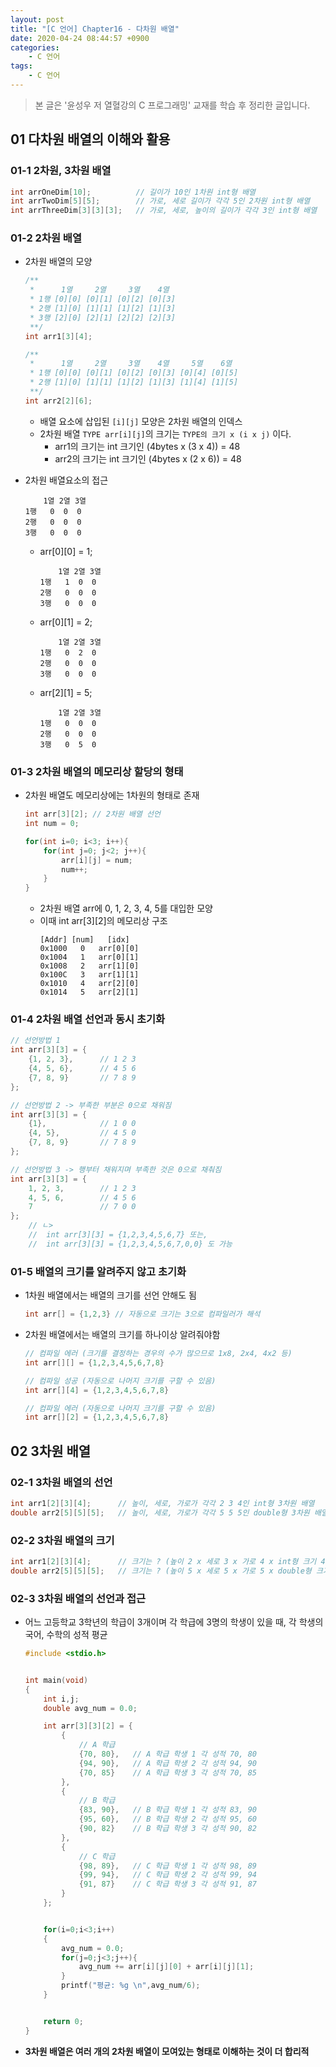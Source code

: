 ```yaml
---
layout: post
title: "[C 언어] Chapter16 - 다차원 배열"
date: 2020-04-24 08:44:57 +0900
categories: 
    - C 언어
tags:
    - C 언어
---
```


> 본 글은 '윤성우 저 열혈강의 C 프로그래밍' 교재를 학습 후 정리한 글입니다.

<!-- more -->

## 01 다차원 배열의 이해와 활용

### 01-1 2차원, 3차원 배열
```c
int arrOneDim[10];          // 길이가 10인 1차원 int형 배열
int arrTwoDim[5][5];        // 가로, 세로 길이가 각각 5인 2차원 int형 배열
int arrThreeDim[3][3][3];   // 가로, 세로, 높이의 길이가 각각 3인 int형 배열
```

### 01-2 2차원 배열
- 2차원 배열의 모양

    ```c
    /**
     *      1열     2열     3열    4열
     * 1행 [0][0] [0][1] [0][2] [0][3]
     * 2행 [1][0] [1][1] [1][2] [1][3]
     * 3행 [2][0] [2][1] [2][2] [2][3]
     **/
    int arr1[3][4];
    
    /**
     *      1열     2열     3열    4열     5열    6열
     * 1행 [0][0] [0][1] [0][2] [0][3] [0][4] [0][5]
     * 2행 [1][0] [1][1] [1][2] [1][3] [1][4] [1][5]
     **/
    int arr2[2][6];
    ```

    - 배열 요소에 삽입된 `[i][j]` 모양은 2차원 배열의 인덱스
    - 2차원 배열 `TYPE arr[i][j]`의 크기는 `TYPE의 크기 x (i x j)` 이다.
        - arr1의 크기는 int 크기인 (4bytes x (3 x 4)) = 48
        - arr2의 크기는 int 크기인 (4bytes x (2 x 6)) = 48

- 2차원 배열요소의 접근

    ```
        1열 2열 3열
    1행   0  0  0
    2행   0  0  0
    3행   0  0  0
    ```

    - arr[0][0] = 1;
        
        ```
            1열 2열 3열
        1행   1  0  0
        2행   0  0  0
        3행   0  0  0
        ```

    - arr[0][1] = 2;
        
        ```
            1열 2열 3열
        1행   0  2  0
        2행   0  0  0
        3행   0  0  0
        ```

    - arr[2][1] = 5;
        
        ```
            1열 2열 3열
        1행   0  0  0
        2행   0  0  0
        3행   0  5  0
        ```

### 01-3 2차원 배열의 메모리상 할당의 형태
- 2차원 배열도 메모리상에는 1차원의 형태로 존재
    ```c
    int arr[3][2]; // 2차원 배열 선언
    int num = 0;

    for(int i=0; i<3; i++){
        for(int j=0; j<2; j++){
            arr[i][j] = num;
            num++;
        }
    }
    ```
    - 2차원 배열 arr에 0, 1, 2, 3, 4, 5를 대입한 모양
    - 이때 int arr[3][2]의 메모리상 구조
        ```
        [Addr] [num]   [idx]
        0x1000   0   arr[0][0]
        0x1004   1   arr[0][1]
        0x1008   2   arr[1][0]
        0x100C   3   arr[1][1]
        0x1010   4   arr[2][0]
        0x1014   5   arr[2][1]
        ```

### 01-4 2차원 배열 선언과 동시 초기화
```c
// 선언방법 1
int arr[3][3] = {
    {1, 2, 3},      // 1 2 3
    {4, 5, 6},      // 4 5 6
    {7, 8, 9}       // 7 8 9
};

// 선언방법 2 -> 부족한 부분은 0으로 채워짐
int arr[3][3] = {
    {1},            // 1 0 0
    {4, 5},         // 4 5 0
    {7, 8, 9}       // 7 8 9
};

// 선언방법 3 -> 행부터 채워지며 부족한 것은 0으로 채춰짐
int arr[3][3] = {
    1, 2, 3,        // 1 2 3
    4, 5, 6,        // 4 5 6
    7               // 7 0 0
};
    // ㄴ>
    //  int arr[3][3] = {1,2,3,4,5,6,7} 또는,
    //  int arr[3][3] = {1,2,3,4,5,6,7,0,0} 도 가능
```

### 01-5 배열의 크기를 알려주지 않고 초기화
- 1차원 배열에서는 배열의 크기를 선언 안해도 됨
    ```c
    int arr[] = {1,2,3} // 자동으로 크기는 3으로 컴파일러가 해석
    ```
- 2차원 배열에서는 배열의 크기를 하나이상 알려줘야함
    ```c
    // 컴파일 에러 (크기를 결정하는 경우의 수가 많으므로 1x8, 2x4, 4x2 등)
    int arr[][] = {1,2,3,4,5,6,7,8}

    // 컴파일 성공 (자동으로 나머지 크기를 구할 수 있음)
    int arr[][4] = {1,2,3,4,5,6,7,8} 

    // 컴파일 에러 (자동으로 나머지 크기를 구할 수 있음)
    int arr[][2] = {1,2,3,4,5,6,7,8} 
    ```

## 02 3차원 배열

### 02-1 3차원 배열의 선언
```c
int arr1[2][3][4];      // 높이, 세로, 가로가 각각 2 3 4인 int형 3차원 배열
double arr2[5][5][5];   // 높이, 세로, 가로가 각각 5 5 5인 double형 3차원 배열
```

### 02-2 3차원 배열의 크기
```c
int arr1[2][3][4];      // 크기는 ? (높이 2 x 세로 3 x 가로 4 x int형 크기 4) 96
double arr2[5][5][5];   // 크기는 ? (높이 5 x 세로 5 x 가로 5 x double형 크기 8) 1000
```

### 02-3 3차원 배열의 선언과 접근
- 어느 고등학교 3학년의 학급이 3개이며 각 학급에 3명의 학생이 있을 때, 각 학생의 국어, 수학의 성적 평균
    ```c
    #include <stdio.h>


    int main(void)
    {
        int i,j;
        double avg_num = 0.0;

        int arr[3][3][2] = {
            {
                // A 학급
                {70, 80},   // A 학급 학생 1 각 성적 70, 80
                {94, 90},   // A 학급 학생 2 각 성적 94, 90
                {70, 85}    // A 학급 학생 3 각 성적 70, 85
            },
            {
                // B 학급
                {83, 90},   // B 학급 학생 1 각 성적 83, 90
                {95, 60},   // B 학급 학생 2 각 성적 95, 60
                {90, 82}    // B 학급 학생 3 각 성적 90, 82
            },
            {
                // C 학급
                {98, 89},   // C 학급 학생 1 각 성적 98, 89
                {99, 94},   // C 학급 학생 2 각 성적 99, 94
                {91, 87}    // C 학급 학생 3 각 성적 91, 87
            }
        };


        for(i=0;i<3;i++)
        {   
            avg_num = 0.0;
            for(j=0;j<3;j++){
                avg_num += arr[i][j][0] + arr[i][j][1];
            }
            printf("평균: %g \n",avg_num/6);
        }


        return 0;
    }
    ```
- **3차원 배열은 여러 개의 2차원 배열이 모여있는 형태로 이해하는 것이 더 합리적**